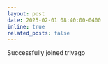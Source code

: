 ```yaml
---
layout: post
date: 2025-02-01 08:40:00-0400
inline: true
related_posts: false
---
```


Successfully joined trivago